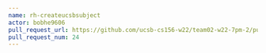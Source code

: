 ```yaml
---
name: rh-createucsbsubject
actor: bobhe9606
pull_request_url: https://github.com/ucsb-cs156-w22/team02-w22-7pm-2/pull/24
pull_request_num: 24
---
```

